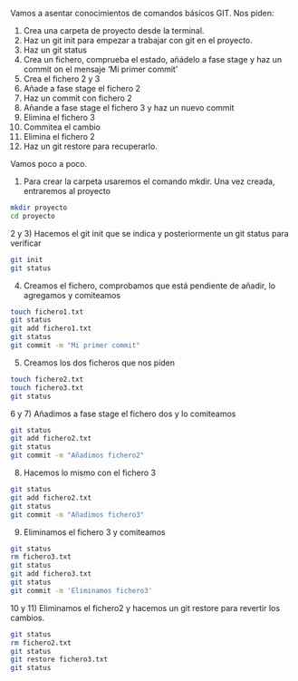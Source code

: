 Vamos a asentar conocimientos de comandos básicos GIT.  Nos piden:

 


1)  Crea una carpeta de proyecto desde la terminal.
2)  Haz un git init para empezar a trabajar con git 
    en el proyecto.
3)  Haz un git status
4)  Crea un fichero, comprueba el estado, añádelo a 
    fase stage y haz un commit on el mensaje ‘Mi primer
    commit’
5)  Crea el fichero 2 y 3
6)  Añade a fase stage el fichero 2
7)  Haz un commit con fichero 2
8)  Añande a fase stage el fichero 3 y haz un nuevo 
    commit
9)  Elimina el fichero 3
10) Commitea el cambio
11) Elimina el fichero 2
12) Haz un git restore para recuperarlo.


  

Vamos poco a poco. 

1) Para crear la carpeta  usaremos el comando mkdir. Una vez creada, entraremos al proyecto

 

```bash
mkdir proyecto
cd proyecto
```

  

2 y 3) Hacemos el git init que se indica y posteriormente un git status para verificar

 

```bash
git init
git status
```

  

4) Creamos el fichero, comprobamos que está pendiente de añadir, lo agregamos y comiteamos

```bash
touch fichero1.txt
git status
git add fichero1.txt
git status
git commit -m "Mi primer commit"
```

  

5) Creamos los dos ficheros que nos piden

```bash
touch fichero2.txt
touch fichero3.txt
git status
```

6 y 7) Añadimos a fase stage el fichero dos y lo comiteamos

  

```bash
git status
git add fichero2.txt
git status
git commit -m "Añadimos fichero2"
```

  

8) Hacemos lo mismo con el fichero 3

  

```bash
git status
git add fichero2.txt
git status
git commit -m "Añadimos fichero3"
```

  

9) Eliminamos el fichero 3 y comiteamos

   

```bash
git status
rm fichero3.txt
git status
git add fichero3.txt
git status
git commit -m 'Eliminamos fichero3'
```

   

10 y 11) Eliminamos el fichero2 y hacemos un git restore para revertir los cambios.

   

```bash
git status
rm fichero2.txt
git status
git restore fichero3.txt
git status
```
